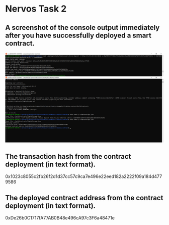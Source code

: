 # Nervos Task 2

## A screenshot of the console output immediately after you have successfully deployed a smart contract.
![image](https://github.com/zyra-zia/nervos/blob/63dfdddc8a87fea84bb15553ceb7eadd4e7558ce/screenshots/task2.png)

## The transaction hash from the contract deployment (in text format).
0x1023c8055c2fb26f2d1d37cc57c9ca7e496e22eed182a2222f09a184d4779586

## The deployed contract address from the contract deployment (in text format).
0xDe26b0C1717fA77AB0B48e496cA97c3F6a48471e
